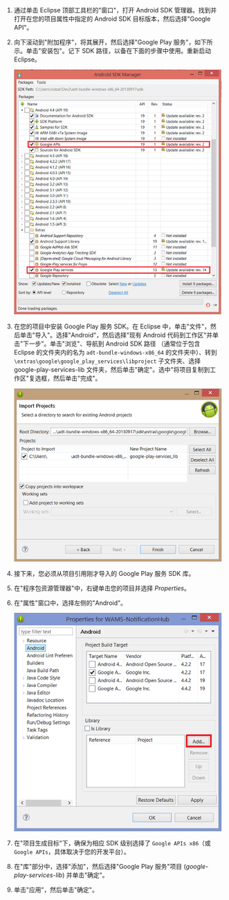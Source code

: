 ﻿

1. 通过单击 Eclipse 顶部工具栏的"窗口"，打开 Android SDK 管理器。找到并打开在您的项目属性中指定的 Android SDK 目标版本，然后选择"Google API"。

2. 向下滚动到"附加程序"，将其展开，然后选择"Google Play 服务"，如下所示。单击"安装包"。记下 SDK 路径，以备在下面的步骤中使用。重新启动 Eclipse。

   	![](./media/notification-hubs-android-get-started/notification-hub-create-android-app4.png)


3. 在您的项目中安装 Google Play 服务 SDK。在 Eclipse 中，单击"文件"，然后单击"导入"。选择"Android"，然后选择"现有 Android 代码到工作区"并单击"下一步"。单击"浏览"、导航到 Android SDK 路径 （通常位于包含 Eclipse 的文件夹内的名为  `adt-bundle-windows-x86_64` 的文件夹中）、转到  `\extras\google\google_play_services\libproject` 子文件夹、选择 google-play-services-lib 文件夹，然后单击"确定"。选中"将项目复制到工作区"复选框，然后单击"完成"。

	![](./media/mobile-services-android-get-started-push/mobile-eclipse-import-Play-library.png)

4. 接下来，您必须从项目引用刚才导入的 Google Play 服务 SDK 库。 

5. 在"程序包资源管理器"中，右键单击您的项目并选择  *Properties*。
 
6. 在"属性"窗口中，选择左侧的"Android"。

	![](./media/mobile-services-android-get-started-push/mobile-google-set-project-properties.png)


7. 在"项目生成目标"下，确保为相应 SDK 级别选择了  `Google APIs x86`（或 `Google APIs`，具体取决于您的开发平台）。

 
8. 在"库"部分中，选择"添加"，然后选择"Google Play 服务"项目 (*google-play-services-lib*) 并单击"确定"。

9. 单击"应用"，然后单击"确定"。



<!--HONumber=41-->
